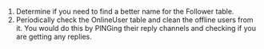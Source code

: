 1. Determine if you need to find a better name for the Follower table.
2. Periodically check the OnlineUser table and clean the offline users from it.
You would do this by PINGing their reply channels and checking if you are
getting any replies.
